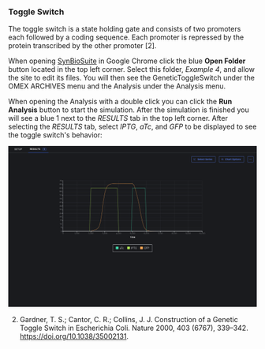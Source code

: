 ### Toggle Switch

The toggle switch is a state holding gate and consists of two promoters each followed by a coding sequence. Each promoter is repressed by the protein transcribed by the other promoter [2].

When opening [SynBioSuite](https://synbiosuite.org/) in Google Chrome click the blue __Open Folder__ button located in the top left corner. Select this folder, _Example 4_, and allow the site to edit its files. You will then see the GeneticToggleSwitch under the OMEX ARCHIVES menu and the Analysis under the Analysis menu.

When opening the Analysis with a double click you can click the __Run Analysis__ button to start the simulation. After the simulation is finished you will see a blue 1 next to the _RESULTS_ tab in the top left corner. After selecting the _RESULTS_ tab, select _IPTG_, _aTc_, and _GFP_ to be displayed to see the toggle switch's behavior:

![Figure3](../Figures/OMEX.png)


2. Gardner, T. S.; Cantor, C. R.; Collins, J. J. Construction of a Genetic Toggle Switch in Escherichia Coli. Nature 2000, 403 (6767), 339–342. https://doi.org/10.1038/35002131.
